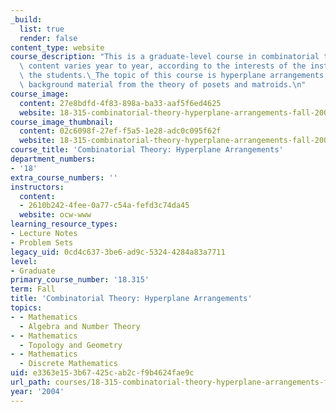 ```yaml
---
_build:
  list: true
  render: false
content_type: website
course_description: "This is a graduate-level course in combinatorial theory.\_The\
  \ content varies year to year, according to the interests of the instructor and\
  \ the students.\_The topic of this course is hyperplane arrangements, including\
  \ background material from the theory of posets and matroids.\n"
course_image:
  content: 27e8bdfd-4f83-898a-ba33-aaf5f6ed4625
  website: 18-315-combinatorial-theory-hyperplane-arrangements-fall-2004
course_image_thumbnail:
  content: 02c6098f-27ef-f5a5-1e28-adc0c095f62f
  website: 18-315-combinatorial-theory-hyperplane-arrangements-fall-2004
course_title: 'Combinatorial Theory: Hyperplane Arrangements'
department_numbers:
- '18'
extra_course_numbers: ''
instructors:
  content:
  - 2610b242-4fee-0a77-c54a-fefd3c74da45
  website: ocw-www
learning_resource_types:
- Lecture Notes
- Problem Sets
legacy_uid: 0cd4c637-3be6-ad9c-5324-4284a83a7711
level:
- Graduate
primary_course_number: '18.315'
term: Fall
title: 'Combinatorial Theory: Hyperplane Arrangements'
topics:
- - Mathematics
  - Algebra and Number Theory
- - Mathematics
  - Topology and Geometry
- - Mathematics
  - Discrete Mathematics
uid: e3363e15-3b67-425c-ab2c-f9b4624fae9c
url_path: courses/18-315-combinatorial-theory-hyperplane-arrangements-fall-2004
year: '2004'
---
```

